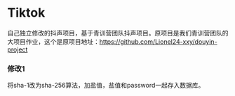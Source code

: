 # Tiktok
自己独立修改的抖声项目，基于青训营团队抖声项目。原项目是我们青训营团队的大项目作业，这个是原项目地址：https://github.com/Lionel24-xxy/douyin-project



### 修改1

将sha-1改为sha-256算法，加盐值，盐值和password一起存入数据库。
